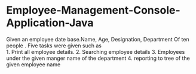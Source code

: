 # Employee-Management-Console-Application-Java
 Given an employee date base.Name, Age, Designation, Department Of ten people  . 
 Five tasks were given such as   
     1. Print all employee details.
     2. Searching employee details
     3. Employees under the given manger name of the department
     4. reporting to tree of the given employee name
